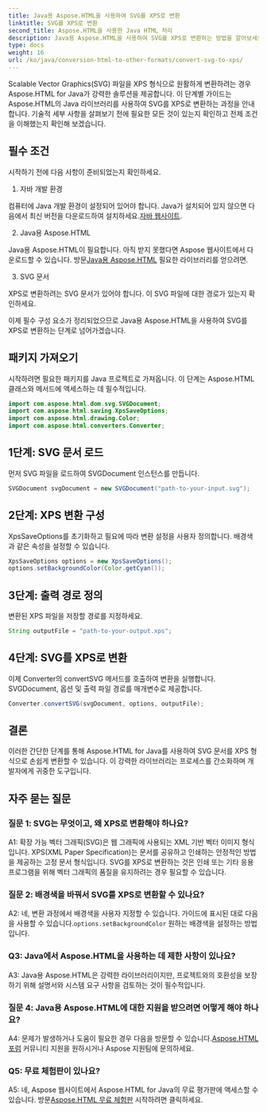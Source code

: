 ```yaml
---
title: Java용 Aspose.HTML을 사용하여 SVG를 XPS로 변환
linktitle: SVG를 XPS로 변환
second_title: Aspose.HTML을 사용한 Java HTML 처리
description: Java용 Aspose.HTML을 사용하여 SVG를 XPS로 변환하는 방법을 알아보세요. 매끄러운 변환을 위한 간단하고 단계별 가이드.
type: docs
weight: 16
url: /ko/java/conversion-html-to-other-formats/convert-svg-to-xps/
---
```


Scalable Vector Graphics(SVG) 파일을 XPS 형식으로 원활하게 변환하려는 경우 Aspose.HTML for Java가 강력한 솔루션을 제공합니다. 이 단계별 가이드는 Aspose.HTML의 Java 라이브러리를 사용하여 SVG를 XPS로 변환하는 과정을 안내합니다. 기술적 세부 사항을 살펴보기 전에 필요한 모든 것이 있는지 확인하고 전제 조건을 이해했는지 확인해 보겠습니다.

## 필수 조건

시작하기 전에 다음 사항이 준비되었는지 확인하세요.

1. 자바 개발 환경

 컴퓨터에 Java 개발 환경이 설정되어 있어야 합니다. Java가 설치되어 있지 않으면 다음에서 최신 버전을 다운로드하여 설치하세요.[자바 웹사이트](https://www.oracle.com/java/technologies/javase-downloads.html).

2. Java용 Aspose.HTML

Java용 Aspose.HTML이 필요합니다. 아직 받지 못했다면 Aspose 웹사이트에서 다운로드할 수 있습니다. 방문[Java용 Aspose.HTML](https://releases.aspose.com/html/java/) 필요한 라이브러리를 얻으려면.

3. SVG 문서

XPS로 변환하려는 SVG 문서가 있어야 합니다. 이 SVG 파일에 대한 경로가 있는지 확인하세요.

이제 필수 구성 요소가 정리되었으므로 Java용 Aspose.HTML을 사용하여 SVG를 XPS로 변환하는 단계로 넘어가겠습니다.

## 패키지 가져오기

시작하려면 필요한 패키지를 Java 프로젝트로 가져옵니다. 이 단계는 Aspose.HTML 클래스와 메서드에 액세스하는 데 필수적입니다.

```java
import com.aspose.html.dom.svg.SVGDocument;
import com.aspose.html.saving.XpsSaveOptions;
import com.aspose.html.drawing.Color;
import com.aspose.html.converters.Converter;
```

## 1단계: SVG 문서 로드

먼저 SVG 파일을 로드하여 SVGDocument 인스턴스를 만듭니다.

```java
SVGDocument svgDocument = new SVGDocument("path-to-your-input.svg");
```

## 2단계: XPS 변환 구성

XpsSaveOptions를 초기화하고 필요에 따라 변환 설정을 사용자 정의합니다. 배경색과 같은 속성을 설정할 수 있습니다.

```java
XpsSaveOptions options = new XpsSaveOptions();
options.setBackgroundColor(Color.getCyan());
```

## 3단계: 출력 경로 정의

변환된 XPS 파일을 저장할 경로를 지정하세요.

```java
String outputFile = "path-to-your-output.xps";
```

## 4단계: SVG를 XPS로 변환

이제 Converter의 convertSVG 메서드를 호출하여 변환을 실행합니다. SVGDocument, 옵션 및 출력 파일 경로를 매개변수로 제공합니다.

```java
Converter.convertSVG(svgDocument, options, outputFile);
```

## 결론

이러한 간단한 단계를 통해 Aspose.HTML for Java를 사용하여 SVG 문서를 XPS 형식으로 손쉽게 변환할 수 있습니다. 이 강력한 라이브러리는 프로세스를 간소화하며 개발자에게 귀중한 도구입니다.

## 자주 묻는 질문

### 질문 1: SVG는 무엇이고, 왜 XPS로 변환해야 하나요?

A1: 확장 가능 벡터 그래픽(SVG)은 웹 그래픽에 사용되는 XML 기반 벡터 이미지 형식입니다. XPS(XML Paper Specification)는 문서를 공유하고 인쇄하는 안정적인 방법을 제공하는 고정 문서 형식입니다. SVG를 XPS로 변환하는 것은 인쇄 또는 기타 응용 프로그램을 위해 벡터 그래픽의 품질을 유지하려는 경우 필요할 수 있습니다.

### 질문 2: 배경색을 바꿔서 SVG를 XPS로 변환할 수 있나요?

 A2: 네, 변환 과정에서 배경색을 사용자 지정할 수 있습니다. 가이드에 표시된 대로 다음을 사용할 수 있습니다.`options.setBackgroundColor` 원하는 배경색을 설정하는 방법입니다.

### Q3: Java에서 Aspose.HTML을 사용하는 데 제한 사항이 있나요?

A3: Java용 Aspose.HTML은 강력한 라이브러리이지만, 프로젝트와의 호환성을 보장하기 위해 설명서와 시스템 요구 사항을 검토하는 것이 필수적입니다.

### 질문 4: Java용 Aspose.HTML에 대한 지원을 받으려면 어떻게 해야 하나요?

 A4: 문제가 발생하거나 도움이 필요한 경우 다음을 방문할 수 있습니다.[Aspose.HTML 포럼](https://forum.aspose.com/) 커뮤니티 지원을 원하시거나 Aspose 지원팀에 문의하세요.

### Q5: 무료 체험판이 있나요?

 A5: 네, Aspose 웹사이트에서 Aspose.HTML for Java의 무료 평가판에 액세스할 수 있습니다. 방문[Aspose.HTML 무료 체험판](https://releases.aspose.com/) 시작하려면 클릭하세요.